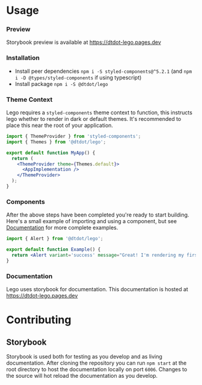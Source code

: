 # Usage

### Preview

Storybook preview is available at https://dtdot-lego.pages.dev

### Installation

- Install peer dependencies
  `npm i -S styled-components@^5.2.1` (and `npm i -D @types/styled-components` if using typescript)
- Install package
  `npm i -S @dtdot/lego`

### Theme Context

Lego requires a `styled-components` theme context to function, this instructs lego whether to render in dark or default themes. It's recommended to place this near the root of your application.

```jsx
import { ThemeProvider } from 'styled-components';
import { Themes } from '@dtdot/lego';

export default function MyApp() {
  return (
    <ThemeProvider theme={Themes.default}>
      <AppImplementation />
    </ThemeProvider>
  );
}
```

### Components

After the above steps have been completed you're ready to start building. Here's a small example of importing and using a component, but see [Documentation](#documentation) for more complete examples.

```jsx
import { Alert } from '@dtdot/lego';

export default function Example() {
  return <Alert variant='success' message="Great! I'm rendering my first lego component..." />;
}
```

### Documentation

Lego uses storybook for documentation. This documentation is hosted at https://dtdot-lego.pages.dev

# Contributing

## Storybook

Storybook is used both for testing as you develop and as living documentation. After cloning the repository you can run `npm start` at the root directory to host the documentation locally on port `6006`. Changes to the source will hot reload the documentation as you develop.
